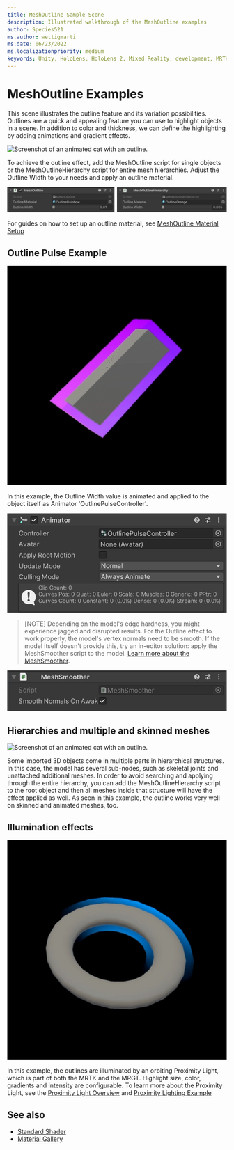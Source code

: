 ```yaml
---
title: MeshOutline Sample Scene
description: Illustrated walkthrough of the MeshOutline examples
author: Species521
ms.author: wettigmarti
ms.date: 06/23/2022
ms.localizationpriority: medium
keywords: Unity, HoloLens, HoloLens 2, Mixed Reality, development, MRTK, Graphics Tools, MRGT, MR Graphics Tools, Standard Shader, Animation, MeshOutlines, Outlines
---
```


# MeshOutline Examples

This scene illustrates the outline feature and its variation possibilities.
Outlines are a quick and appealing feature you can use to highlight objects in a scene.
In addition to color and thickness, we can define the highlighting by adding animations and gradient effects.

![Screenshot of an animated cat with an outline.](images/SampleScenes/OutlinesScene_01.gif)

To achieve the outline effect, add the MeshOutline script for single objects or the MeshOutlineHierarchy script for entire mesh hierarchies. Adjust the Outline Width to your needs and apply an outline material.

![Screenshot of options in the MeshOutline and MeshOutlineHierarchy scripts.](images/SampleScenes/outlineScripts_side-side_01.png)

For guides on how to set up an outline material, see [MeshOutline Material Setup](https://github.com/Species521/mixed-reality-pr_mawettig/blob/main/mrtk-unity/mrtk3-graphicstools/features/mesh-outlines.md#material-setup[)

## Outline Pulse Example

![Screenshot of a rectangular object with a pulsating outline.](images/SampleScenes/OutlinesRainbow_01.gif)

In this example, the Outline Width value is animated and applied to the object itself as Animator 'OutlinePulseController'.

![Screenshot of the Animator with the Controller option set to OutlinePulseController](images/SampleScenes/pulseAnimation_01.jpg)

> [NOTE]
> Depending on the model's edge hardness, you might experience jagged and disrupted results. For the Outline effect to work properly, the model's vertex normals need to be smooth. If the model itself doesn't provide this, try an in-editor solution: apply the MeshSmoother script to the model.
> [Learn more about the MeshSmoother](mesh-outlines.md#mesh-smoothing).

![Screenshot of the MeshSmoother component with the Smooth Normals on Awakening option turned on.](images/SampleScenes/MeshSmoother_01.jpg)

## Hierarchies and multiple and skinned meshes

![Screenshot of an animated cat with an outline.](images/SampleScenes/OutlinesCat_01.gif)

Some imported 3D objects come in multiple parts in hierarchical structures. In this case, the model has several sub-nodes, such as skeletal joints and unattached additional meshes. In order to avoid searching and applying through the entire hierarchy, you can add the MeshOutlineHierarchy script to the root object and then all meshes inside that structure will have the effect applied as well.
As seen in this example, the outline works very well on skinned and animated meshes, too.

## Illumination effects

![Screenshot of a doughnut-shaped object, also called a torus, outlined with an orbiting Proximity Light.](images/SampleScenes/OutlinesReveal_01.gif)

In this example, the outlines are illuminated by an orbiting Proximity Light, which is part of both the MRTK and the MRGT. Highlight size, color, gradients and intensity are configurable. 
To learn more about the Proximity Light, see the [Proximity Light Overview](proximity-light.md) and [Proximity Lighting Example](https://github.com/Species521/mixed-reality-pr_mawettig/blob/graphics-tools-docs/mrtk-unity/mrtk3-graphicstools/features/samples/material-gallery.md#hover-lights)

## See also

* [Standard Shader](https://github.com/MicrosoftDocs/mixed-reality-pr/blob/main/mrtk-unity/mrtk3-graphicstools/features/standard-shader.md)
* [Material Gallery](https://github.com/MicrosoftDocs/mixed-reality-pr/blob/main/mrtk-unity/mrtk3-graphicstools/features/samples/material-gallery.md)
